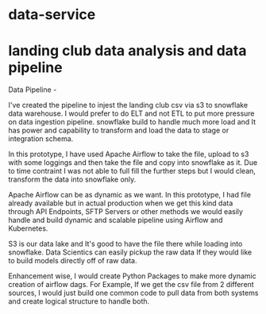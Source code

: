 # data-service
# landing club data analysis and data pipeline


Data Pipeline -

I've created the pipeline to injest the landing club csv via s3 to snowflake data warehouse.
I would prefer to do ELT and not ETL to put more pressure on data ingestion pipeline.
snowflake build to handle much more load and It has power and capability to transform and load the data to stage or
integration schema.

In this prototype, I have used Apache Airflow to take the file, upload to s3 with some loggings and then take the file
and copy into snowflake as it. Due to time contraint I was not able to full fill the further steps but I would clean,
transform the data into snowflake only.

Apache Airflow can be as dynamic as we want. In this prototype, I had file already available but in actual production
when we get this kind data through API Endpoints, SFTP Servers or other methods we would easily handle and build dynamic
and scalable pipeline using Airflow and Kubernetes.

S3 is our data lake and It's good to have the file there while loading into snowflake. Data Scientics can easily pickup
the raw data If they would like to build models directly off of raw data.

Enhancement wise, I would create Python Packages to make more dynamic creation of airflow dags.
For Example, If we get the csv file from 2 different sources, I would just build one common code to pull data from
both systems and create logical structure to handle both.
